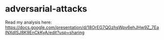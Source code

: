 # adversarial-attacks

Read my analysis here: https://docs.google.com/presentation/d/18OrEG7QGzhsWpv6ehJHw9Z_7EalNXdISJ8K9EnCkKyA/edit?usp=sharing
